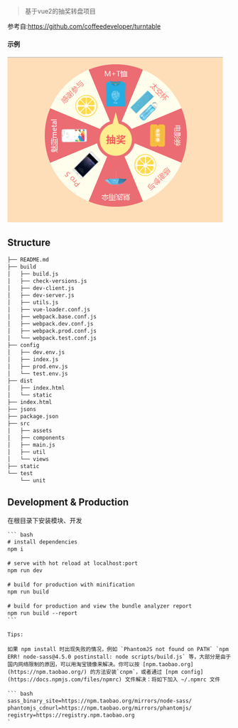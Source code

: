 > 基于vue2的抽奖转盘项目

参考自:https://github.com/coffeedeveloper/turntable

#### 示例
![](lottery.png)

## Structure

```
├── README.md
├── build
│   ├── build.js
│   ├── check-versions.js
│   ├── dev-client.js
│   ├── dev-server.js
│   ├── utils.js
│   ├── vue-loader.conf.js
│   ├── webpack.base.conf.js
│   ├── webpack.dev.conf.js
│   ├── webpack.prod.conf.js
│   └── webpack.test.conf.js
├── config
│   ├── dev.env.js
│   ├── index.js
│   ├── prod.env.js
│   └── test.env.js
├── dist
│   ├── index.html
│   └── static
├── index.html
├── jsons
├── package.json
├── src
│   ├── assets
│   ├── components
│   ├── main.js
│   ├── util
│   └── views
├── static
└── test
    └── unit
```

## Development & Production

在根目录下安装模块、开发

    ``` bash
    # install dependencies
    npm i

    # serve with hot reload at localhost:port
    npm run dev

    # build for production with minification
    npm run build

    # build for production and view the bundle analyzer report
    npm run build --report
    ```

    Tips:

    如果 npm install 时出现失败的情况，例如 `PhantomJS not found on PATH` `npm ERR! node-sass@4.5.0 postinstall: node scripts/build.js` 等，大部分是由于国内网络限制的原因，可以用淘宝镜像来解决。你可以按 [npm.taobao.org](https://npm.taobao.org/) 的方法安装`cnpm`，或者通过 [npm config](https://docs.npmjs.com/files/npmrc) 文件解决：将如下加入 ~/.npmrc 文件

    ``` bash
    sass_binary_site=https://npm.taobao.org/mirrors/node-sass/
    phantomjs_cdnurl=https://npm.taobao.org/mirrors/phantomjs/
    registry=https://registry.npm.taobao.org
    `
